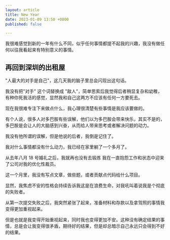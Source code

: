 ```yaml
---
layout: article
title: New Year
date: 2023-01-09 13:50 +0800
published: false

---
```



我很难感觉到新的一年有什么不同，似乎任何事情都提不起我的兴趣，我没有做任何以往我看起来有特别意义的事情。

<!--more-->
## 再回到深圳的出租屋

"人最大的对手是自己"，这几天我的脑子里总会闪现出这句话。

我没有把"对手" 这个词替换成 "敌人"，简单思索后我觉得后者稍显复杂和幼稚，有种你死我活的感觉，显然我和自己这两方不应该有任何一方要死去。

现在我很难专注下来做点什么，我心理很清楚有些事情是我应该要做的。

有个人说，很多人对多巴胺有些误解，他们以为多巴胺会带来快乐，其实不是的，多巴胺是会让人的大脑感到兴奋，从而给人带来思考或者解决问题的动力。

我没有他所谓的误解，但是他说的后者，我倒是记住了。

我对什么事情都没有什么动力，我已经在家里躺了一个多月了。

从去年八月 18 号婚礼之后，我就再也没有去锻炼 我在一直抱怨工作和状态中迎来了公司对我的优化性裁员。

这一个月里，我没有写点文章，做些题，或者贡献点代码给什么项目。

显然，我焦虑不安的性格会持续告诉我这是在浪费生命，对我吼叫着说我是个彻底的失败者。

从第一次提交失败之后，我突然紧张了起来，准备材料和存款以及拿驾照的事情我变得更加重视起来。

但是也就是我变得开始重视起来，同时我也变得更加不安。这种没有确定结果的事情，总是会让我变得很矛盾，期待好的结果，但是却总暗示自己永远只会得到不好的结果。
